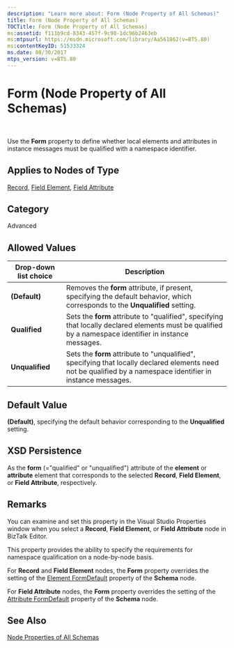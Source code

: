 ```yaml
---
description: "Learn more about: Form (Node Property of All Schemas)"
title: Form (Node Property of All Schemas)
TOCTitle: Form (Node Property of All Schemas)
ms:assetid: f111b9cd-8343-457f-9c90-1dc96b2463eb
ms:mtpsurl: https://msdn.microsoft.com/library/Aa561862(v=BTS.80)
ms:contentKeyID: 51533324
ms.date: 08/30/2017
mtps_version: v=BTS.80
---
```


# Form (Node Property of All Schemas)

 

Use the **Form** property to define whether local elements and attributes in instance messages must be qualified with a namespace identifier.

## Applies to Nodes of Type

[Record](record-node-properties.md), [Field Element](field-element-node-properties.md), [Field Attribute](field-attribute-node-properties.md)

## Category

Advanced

## Allowed Values

<table>
<thead>
<tr class="header">
<th>Drop-down list choice</th>
<th>Description</th>
</tr>
</thead>
<tbody>
<tr class="odd">
<td><strong>(Default)</strong></td>
<td>Removes the <strong>form</strong> attribute, if present, specifying the default behavior, which corresponds to the <strong>Unqualified</strong> setting.</td>
</tr>
<tr class="even">
<td><strong>Qualified</strong></td>
<td>Sets the <strong>form</strong> attribute to &quot;qualified&quot;, specifying that locally declared elements must be qualified by a namespace identifier in instance messages.</td>
</tr>
<tr class="odd">
<td><strong>Unqualified</strong></td>
<td>Sets the <strong>form</strong> attribute to &quot;unqualified&quot;, specifying that locally declared elements need not be qualified by a namespace identifier in instance messages.</td>
</tr>
</tbody>
</table>


## Default Value

**(Default)**, specifying the default behavior corresponding to the **Unqualified** setting.

## XSD Persistence

As the **form** (="qualified" or "unqualified") attribute of the **element** or **attribute** element that corresponds to the selected **Record**, **Field Element**, or **Field Attribute**, respectively.

## Remarks

You can examine and set this property in the Visual Studio Properties window when you select a **Record**, **Field Element**, or **Field Attribute** node in BizTalk Editor.

This property provides the ability to specify the requirements for namespace qualification on a node-by-node basis.

For **Record** and **Field Element** nodes, the **Form** property overrides the setting of the [Element FormDefault](element-formdefault-node-property-of-all-schemas.md) property of the **Schema** node.

For **Field Attribute** nodes, the **Form** property overrides the setting of the [Attribute FormDefault](attribute-formdefault-node-property-of-all-schemas.md) property of the **Schema** node.

## See Also

[Node Properties of All Schemas](node-properties-of-all-schemas.md)

